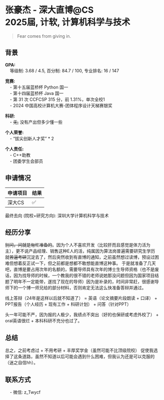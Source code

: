 # 张豪杰 - 深大直博@CS<br>2025届, 计软, 计算机科学与技术
>Fear comes from giving in.<br>

## 背景
**GPA:**<br>
&nbsp;&nbsp;&nbsp;&nbsp;等级制: 3.68 / 4.5, 百分制: 84.7 / 100, 专业排名: 16 / 147<br>

**竞赛:**<br>
&nbsp;&nbsp;&nbsp;&nbsp;- 第十五届蓝桥杯 Python 国一<br>
&nbsp;&nbsp;&nbsp;&nbsp;- 第十四届蓝桥杯 Java 国一<br>
&nbsp;&nbsp;&nbsp;&nbsp;- 第 31 次 CCFCSP 315 分，前 1.31%，单次全校1<br>
&nbsp;&nbsp;&nbsp;&nbsp;- 2024 中国高校计算机大赛-团体程序设计天梯赛银奖<br>

**科研:**<br>
&nbsp;&nbsp;&nbsp;&nbsp;- ~~无,~~ 没有产出但多少懂一些<br>

**个人荣誉:**<br>
&nbsp;&nbsp;&nbsp;&nbsp;- “拔尖创新人才奖” * 2<br>

**个人责任:**<br>
&nbsp;&nbsp;&nbsp;&nbsp;- C++助教<br>
&nbsp;&nbsp;&nbsp;&nbsp;- 团委学生会部员<br>

## 申请情况

|  申请项目   | 结果 |
|  ----  | ----  |
| 深大CS  | ✅ |

最终去向 (院校+研究方向): 深圳大学计算机科学与技术

## 经历分享
~~别问，问就是匆忙准备的~~。因为个人不喜欢开发（比较肝而且感觉是体力活为主），更不说产品经理、销售这种E人的活，纯属因为算法岗普遍需要研究生学历就~~苦逼考研~~沉淀去了，然后突然收到有直博的通知，之前虽然想过读博，预设过困难但想着反正试一下，但之前都是想都不敢想能直博这种事。
于是就准备了几天吧，直博是要占用次年的名额的，需要导师具有次年的博士生导师资格（也不是废话，因为找导师的时候，一个教我的很不错的老师说她那没问题但因为国家项目结题了明年不一定能带，遂找了现在的导师）因为是补录的，时间非常赶，很感谢导师下的一个博一师兄给的部分材料，否则肯定无法这么快准备答辩并通过。

线上答辩（24年是这样以后就不知道了） = 英语（论文摘要片段朗读 + 口译） + PPT报告（个人经历 + 现有工作 + 科研计划） + 问答（针对PPT）

头一年可能不严，因为报的人极少，我绩点不突出（好的也保研或考虑外校了） + oral英语很烂 + 本科科研不充分也过了。

## 总结
总之，之前考虑过 + 不用考研 + 丰厚奖学金（虽然可能不比顶级院校） 促使我选择了这条道路，虽然不知道以后可能会遇到什么困难，但我认为还是可以克服的（迷之自信hh）。

## 联系方式
&nbsp;&nbsp;&nbsp;&nbsp;- 微信: z_Twycf